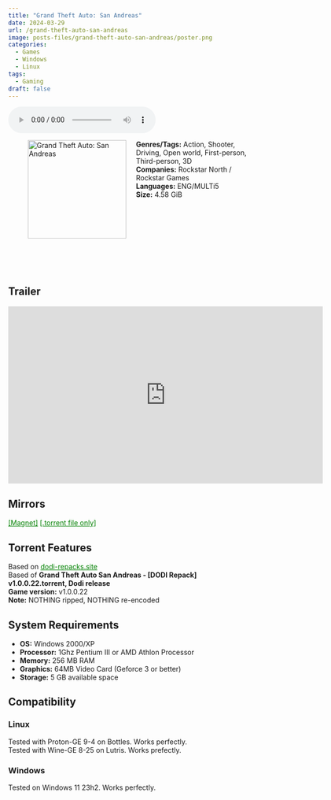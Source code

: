 ```yaml
---
title: "Grand Theft Auto: San Andreas"
date: 2024-03-29
url: /grand-theft-auto-san-andreas
image: posts-files/grand-theft-auto-san-andreas/poster.png
categories:
  - Games
  - Windows
  - Linux
tags:
  - Gaming
draft: false
---
```


<style>
  body.dark-mode,
  body.dark-mode main * {
    background: url('/posts-files/grand-theft-auto-san-andreas/background.png') center center fixed no-repeat;
    background-size: cover;
    color: #f5f5f5;
  }
</style>

<script>
    document.addEventListener('DOMContentLoaded', function () {
        document.body.classList.add('dark-mode');
        localStorage.setItem('darkMode', 'true');
    });
</script>

<audio controls autoplay>
  <source src="/posts-files/grand-theft-auto-san-andreas/music.mp3" type="audio/mp3">
  Your browser does not support the audio tag.
</audio>

<figure style="float: left; margin-right: 20px;">
  <img src="/posts-files/grand-theft-auto-san-andreas/poster.png" alt="Grand Theft Auto: San Andreas" style="width: 200px;">
</figure>

**Genres/Tags:** Action, Shooter, Driving, Open world, First-person, Third-person, 3D  
**Companies:** Rockstar North / Rockstar Games  
**Languages:** ENG/MULTi5  
**Size:** 4.58 GiB  
# ⠀
# ⠀

## Trailer
<iframe width="640" height="360" src="https://www.youtube.com/embed/C5gHwgtJpf8" title="GTA 6 Trailer but it&#39;s GTA San Andreas" frameborder="0" allow="accelerometer; autoplay; clipboard-write; encrypted-media; gyroscope; picture-in-picture; web-share" referrerpolicy="strict-origin-when-cross-origin" allowfullscreen></iframe>

## Mirrors
<a href="magnet:?xt=urn:btih:K4EAVYPRA3DRR6L7IXWED6HC7LS2TECP&dn=Grand%20Theft%20Auto%20San%20Andreas" style="color: green;">[Magnet]</a>
<a href="https://www.dropbox.com/scl/fi/vr5mlhu3cxlso8m9duvm9/Grand-Theft-Auto-San-Andreas.torrent?rlkey=r8hrfwcpm4k37y8ri2t8sd4pw&st=8qo1kxn5&dl=1" style="color: green;">[.torrent file only]</a>

## Torrent Features
Based on <a href="https://dodi-repacks.site/1001-grand-theft-auto-san-andreas-v1-0-0-22-multi5-dodi-repack" style="color: green;">dodi-repacks.site</a>  
Based of **Grand Theft Auto San Andreas - [DODI Repack] v1.0.0.22.torrent, Dodi release**  
**Game version:** v1.0.0.22  
**Note:** NOTHING ripped, NOTHING re-encoded  

## System Requirements
- **OS:** Windows 2000/XP
- **Processor:** 1Ghz Pentium III or AMD Athlon Processor
- **Memory:** 256 MB RAM
- **Graphics:** 64MB Video Card (Geforce 3 or better)
- **Storage:** 5 GB available space

## Compatibility
### Linux
Tested with Proton-GE 9-4 on Bottles. Works perfectly.  
Tested with Wine-GE 8-25 on Lutris. Works prefectly.  

### Windows
Tested on Windows 11 23h2. Works perfectly.
